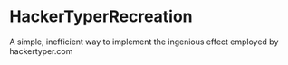 # HackerTyperRecreation
A simple, inefficient way to implement the ingenious effect employed by hackertyper.com
